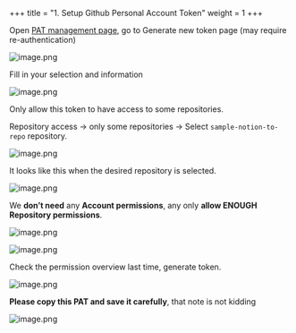 +++
title = "1. Setup Github Personal Account Token"
weight = 1
+++


Open [PAT management page](https://github.com/settings/tokens?type=beta), go to Generate new token page (may require re-authentication)


![image.png](https://prod-files-secure.s3.us-west-2.amazonaws.com/d5da4832-3825-4b06-9f7d-86c687d890a2/0c3bc2b7-e9ba-46d5-a4d6-cac299316d2c/image.png?X-Amz-Algorithm=AWS4-HMAC-SHA256&X-Amz-Content-Sha256=UNSIGNED-PAYLOAD&X-Amz-Credential=AKIAT73L2G45HZZMZUHI%2F20240907%2Fus-west-2%2Fs3%2Faws4_request&X-Amz-Date=20240907T191935Z&X-Amz-Expires=3600&X-Amz-Signature=427d752c6f3984b0b05d31e98bafac909aae30bc6288c644be9067e91871dfec&X-Amz-SignedHeaders=host&x-id=GetObject)


Fill in your selection and information


![image.png](https://prod-files-secure.s3.us-west-2.amazonaws.com/d5da4832-3825-4b06-9f7d-86c687d890a2/c0891c9f-2f78-4857-a718-1d015596639c/image.png?X-Amz-Algorithm=AWS4-HMAC-SHA256&X-Amz-Content-Sha256=UNSIGNED-PAYLOAD&X-Amz-Credential=AKIAT73L2G45HZZMZUHI%2F20240907%2Fus-west-2%2Fs3%2Faws4_request&X-Amz-Date=20240907T191935Z&X-Amz-Expires=3600&X-Amz-Signature=e1b6829df384b0f2e064fdd5f4747bd1514e8f75ad4cee909292211f6c7cfdf1&X-Amz-SignedHeaders=host&x-id=GetObject)


Only allow this token to have access to some repositories.


Repository access → only some repositories → Select `sample-notion-to-repo` repository.


![image.png](https://prod-files-secure.s3.us-west-2.amazonaws.com/d5da4832-3825-4b06-9f7d-86c687d890a2/5e2b0d5e-8ca7-4f94-be9f-f24c6d96a07f/image.png?X-Amz-Algorithm=AWS4-HMAC-SHA256&X-Amz-Content-Sha256=UNSIGNED-PAYLOAD&X-Amz-Credential=AKIAT73L2G45HZZMZUHI%2F20240907%2Fus-west-2%2Fs3%2Faws4_request&X-Amz-Date=20240907T191935Z&X-Amz-Expires=3600&X-Amz-Signature=778436110aabd6973a9a8b0c89dc815ae12e95a29d9dac317152cf2049d7c677&X-Amz-SignedHeaders=host&x-id=GetObject)


It looks like this when the desired repository is selected.


![image.png](https://prod-files-secure.s3.us-west-2.amazonaws.com/d5da4832-3825-4b06-9f7d-86c687d890a2/d38f6984-af3b-4949-83fa-6dece68a309f/image.png?X-Amz-Algorithm=AWS4-HMAC-SHA256&X-Amz-Content-Sha256=UNSIGNED-PAYLOAD&X-Amz-Credential=AKIAT73L2G45HZZMZUHI%2F20240907%2Fus-west-2%2Fs3%2Faws4_request&X-Amz-Date=20240907T191935Z&X-Amz-Expires=3600&X-Amz-Signature=e3be72acadfc13689fb4bc36d109d1312cadaac70e5b63827356ef305b5932f0&X-Amz-SignedHeaders=host&x-id=GetObject)


We **don’t need** any **Account permissions**, any only **allow ENOUGH** **Repository permissions**.


![image.png](https://prod-files-secure.s3.us-west-2.amazonaws.com/d5da4832-3825-4b06-9f7d-86c687d890a2/9a8987d3-3feb-4b45-8a99-fa0871437113/image.png?X-Amz-Algorithm=AWS4-HMAC-SHA256&X-Amz-Content-Sha256=UNSIGNED-PAYLOAD&X-Amz-Credential=AKIAT73L2G45HZZMZUHI%2F20240907%2Fus-west-2%2Fs3%2Faws4_request&X-Amz-Date=20240907T191935Z&X-Amz-Expires=3600&X-Amz-Signature=073e0da6da16c0aa64301b963ad22666db4f4ed264be9bfff1e94b83f88a74ca&X-Amz-SignedHeaders=host&x-id=GetObject)


![image.png](https://prod-files-secure.s3.us-west-2.amazonaws.com/d5da4832-3825-4b06-9f7d-86c687d890a2/3bd47b0f-8256-4b75-9e2d-a5b2a413842c/image.png?X-Amz-Algorithm=AWS4-HMAC-SHA256&X-Amz-Content-Sha256=UNSIGNED-PAYLOAD&X-Amz-Credential=AKIAT73L2G45HZZMZUHI%2F20240907%2Fus-west-2%2Fs3%2Faws4_request&X-Amz-Date=20240907T191935Z&X-Amz-Expires=3600&X-Amz-Signature=015c1fbb1f4b665829d68d6e0f9dce1a6e4b03c422f76da3e1963eaf51e3457f&X-Amz-SignedHeaders=host&x-id=GetObject)


Check the permission overview last time, generate token.


![image.png](https://prod-files-secure.s3.us-west-2.amazonaws.com/d5da4832-3825-4b06-9f7d-86c687d890a2/9d877ade-6894-41aa-93ad-39d41bae56d1/image.png?X-Amz-Algorithm=AWS4-HMAC-SHA256&X-Amz-Content-Sha256=UNSIGNED-PAYLOAD&X-Amz-Credential=AKIAT73L2G45HZZMZUHI%2F20240907%2Fus-west-2%2Fs3%2Faws4_request&X-Amz-Date=20240907T191935Z&X-Amz-Expires=3600&X-Amz-Signature=33ccf7270f143884a0f372a13aace7c904b72ecc32b4c493529e46367462173a&X-Amz-SignedHeaders=host&x-id=GetObject)


**Please copy this PAT and save it carefully**, that note is not kidding


![image.png](https://prod-files-secure.s3.us-west-2.amazonaws.com/d5da4832-3825-4b06-9f7d-86c687d890a2/cbbda674-f5b2-426b-9a60-ea2fc6be21e5/image.png?X-Amz-Algorithm=AWS4-HMAC-SHA256&X-Amz-Content-Sha256=UNSIGNED-PAYLOAD&X-Amz-Credential=AKIAT73L2G45HZZMZUHI%2F20240907%2Fus-west-2%2Fs3%2Faws4_request&X-Amz-Date=20240907T191935Z&X-Amz-Expires=3600&X-Amz-Signature=1b4abf526a486e305ec0861fa8f1eecd11bae5d0de32b88067b0e6aa2e764e20&X-Amz-SignedHeaders=host&x-id=GetObject)


